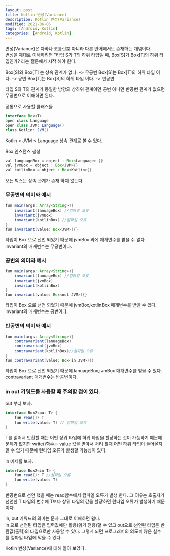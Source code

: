 ```yaml
---
layout: post
title: Kotlin 변성(Variance)
description: Kotlin 변성(Variance)
modified: 2021-06-06
tags: [Android, Kotlin]
categories: [Android, Kotlin]
---
```


변성(Variance)은 자바나 코틀린뿐 아니라 다른 언어에서도 존재하는 개념이다.  
변성을 제대로 이해하려면 "타입 S가 T의 하위 타입일 때, Box[S]가 Box[T]의 하위 타입인가? 라는 질문에서 시작 해야 한다.

Box[S]와 Box[T] 는 상속 관계가 없다. -> 무공변
Box[S]는 Box[T]의 하위 타입 이다. -> 공변
Box[T]는 Box[S]의 하위 타입 이다. -> 반공변

타입 S와 T의 관계가 동일한 방향의 상하위 관계이면 공변 아니면 반공변 관계가 없으면 무공변으로 이해하면 된다.

공통으로 사용할 클래스들

```java
interface Box<T>
open class Language
open class JVM: Language()
class Kotlin: JVM()
```

Kotlin < JVM < Language 상속 관계로 볼 수 있다.

Box 인스턴스 생성

```java
val languageBox = object : Box<Language> {}
val jvmBox = object : Box<JVM>{}
val kotlinBox = object : Box<Kotlin>{}
```

모든 박스는 상속 관계가 존재 하지 않는다.

### 무공변의 의미와 예시

```java 
fun main(args: Array<String>){
    invariant(lanuageBox) //컴파일 오류
    invariant(jvmBox)
    invariant(kotlinBox) //컴파일 오류
}
fun invariant(value: Box<JVM>){}
```
타입이 Box<JVM> 으로 선언 되었기 때문에 jvmBox 외에 매개변수를 받을 수 없다.  
invariant의 매개변수는 무공변이다.

### 공변의 의미와 예시
```java 
fun main(args: Array<String>){
    invariant(lanuageBox) //컴파일 오류
    invariant(jvmBox)
    invariant(kotlinBox)
}
fun invariant(value: Box<out JVM>){}
```
타입이 Box<out JVM> 으로 선언 되었기 때문에 jvmBox,kotlinBox 매개변수를 받을 수 있다.
invariant의 매개변수는 공변이다.

### 반공변의 의미와 예시
```java 
fun main(args: Array<String>){
    contravariant(lanuageBox)
    contravariant(jvmBox)
    contravariant(kotlinBox)//컴파일 오류
}
fun contravariant(value: Box<in JVM>){}
```
타입이 Box<out JVM> 으로 선언 되었기 때문에 lanuageBox,jvmBox 매개변수를 받을 수 있다.
contravariant 매개변수는 반공변이다.  

### in out 키워드를 사용할 때 주의할 점이 있다.

out 부터 보자.
```java 
interface Box2<out T> {
    fun read(): T
    fun write(value: T) // 컴파일 오류
}
```
T를 읽어서 반환할 때는 어떤 상위 타입에 하위 타입을 할당하는 것이 가능하기 떄문에 문제가 없지만 write()함수는 value 값을 받아서 처리 할때 어떤 하위 타입이 들어올지
알 수 없기 때문에 런타임 오류가 발생할 가능성이 있다.

in 예제를 보자.
```java 
interface Box2<in T> {
    fun read(): T //컴파일 오류
    fun write(value: T)
}
```
반공변으로 선언 했을 때는 read함수에서 컴파일 오류가 발생 한다.
그 이유는 호출자가 선언한 T 타입의 변수에 T보다 상위 타입의 값을 할당하면 런타임 오류가 발생하기 때문이다.

in, out 키워드의 의미는 문자 그대로 이해하면 쉽다.  
in 으로 선언된 타입은 입력값에만 활용(읽기 전용)할 수 있고 
out으로 선언된 타입은 반환값(출력)의 타입으로만 사용할 수 있다.
그렇게 되면 프로그래머의 의도치 않은 실수를 컴파일 타임에 막을 수 있다.

 Kotlin 변성(Variance)에 대해 알아 보았다.